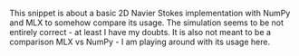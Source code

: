 This snippet is about a basic 2D Navier Stokes implementation with NumPy and MLX to somehow compare its usage. The simulation seems to be not entirely correct - at least I have my doubts. It is also not meant to be a comparison MLX vs NumPy - I am playing around with its usage here.